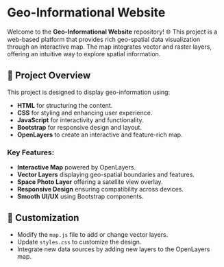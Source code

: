 # Geo-Informational Website

Welcome to the **Geo-Informational Website** repository! 🌐 This project is a web-based platform that provides rich geo-spatial data visualization through an interactive map. The map integrates vector and raster layers, offering an intuitive way to explore spatial information.

## 🚀 Project Overview

This project is designed to display geo-information using:

- **HTML** for structuring the content.
- **CSS** for styling and enhancing user experience.
- **JavaScript** for interactivity and functionality.
- **Bootstrap** for responsive design and layout.
- **OpenLayers** to create an interactive and feature-rich map.

### Key Features:

- **Interactive Map** powered by OpenLayers.
- **Vector Layers** displaying geo-spatial boundaries and features.
- **Space Photo Layer** offering a satellite view overlay.
- **Responsive Design** ensuring compatibility across devices.
- **Smooth UI/UX** using Bootstrap components.

## 🧩 Customization

- Modify the `map.js` file to add or change vector layers.
- Update `styles.css` to customize the design.
- Integrate new data sources by adding new layers to the OpenLayers map.

